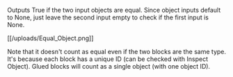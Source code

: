 Outputs True if the two input objects are equal. Since object inputs default to None, just leave the second input empty to check if the first input is None.

[[/uploads/Equal_Object.png]]

Note that it doesn't count as equal even if the two blocks are the same type. It's  because each block has a unique ID (can be checked with Inspect Object). Glued blocks will count as a single object (with one object ID).